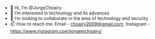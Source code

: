 - 👋 Hi, I’m @JorgeChoairy
- 👀 I’m interested in technology and its advances 
- 💞️ I’m looking to collaborate in the area of technology and security
- 📫 How to reach me: Email - choairy2009@gmail.com, Instagram - https://www.instagram.com/jorgemchoairy/

<!---
JorgeChoairy/JorgeChoairy is a ✨ special ✨ repository because its `README.md` (this file) appears on your GitHub profile.
You can click the Preview link to take a look at your changes.
--->
